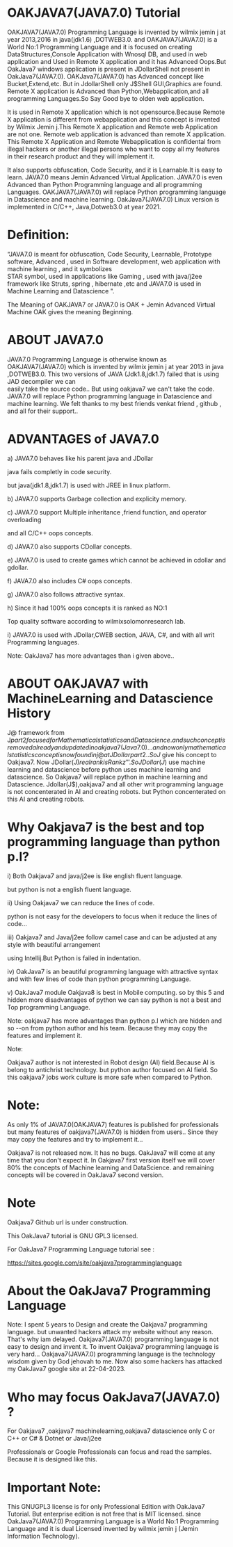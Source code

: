 
OAKJAVA7(JAVA7.0) Tutorial
===========================

OAKJAVA7(JAVA7.0) Programming Language is  invented by  wilmix jemin  j  at  year  2013,2016 in  java(jdk1.6) ,DOTWEB3.0. and OAKJAVA7(JAVA7.0) 
 is  a   World No:1 Programming Language and  it  is   focused  on   creating  DataStructures,Console Application with Wnosql DB, and
 used  in  web application and Used in Remote X application  and  it  has  Advanced Oops.But OakJava7 windows application is  present in JDollarShell
 not present in OakJava7(JAVA7.0). OAKJava7(JAVA7.0) has Advanced concept like Bucket,Extend,etc. But in JdollarShell only J$Shell GUI,Graphics are
 found. Remote X application is Advanced than Python,Webapplication,and all programming Languages.So Say Good bye to olden web application.
 
 It is used in Remote X application which is not opensource.Because Remote X application is
different from webapplication and this concept is  invented by Wilmix Jemin j.This Remote X application and
Remote web Application are not one. Remote web application is advanced than  remote X application.
This  Remote X Application and  Remote Webapplication is  confidental from illegal hackers or another illegal persons who
want to copy all my features in their research product and they will implement it.

 It  also  supports obfuscation, Code Security, and it  is Learnable.It is  easy to learn.
JAVA7.0   means   Jemin  Advanced  Virtual  Application.
JAVA7.0   is  even   Advanced   than  Python Programming  language and  all programming Languages.
OAKJAVA7(JAVA7.0)  will  replace Python programming language  in  Datascience  and  machine learning.
OakJava7(JAVA7.0) Linux version  is  implemented  in  C/C++, Java,Dotweb3.0 at  year  2021.  



Definition:
==========

“JAVA7.0   is  meant   for  obfuscation, Code Security, Learnable, Prototype software, Advanced , used  in
Software  development, web application with machine learning  , and  it  symbolizes  
STAR  symbol,  used  in  applications  like  Gaming  , used  with  java/j2ee  framework  like
Struts, spring , hibernate ,etc and JAVA7.0 is used  in Machine Learning and  Datascience ".


                            

The Meaning of OAKJAVA7 or JAVA7.0 is OAK + Jemin Advanced Virtual Machine  OAK gives the meaning Beginning.


ABOUT JAVA7.0
=============


JAVA7.0 Programming  Language   is otherwise  known  as  OAKJAVA7(JAVA7.0)
  which is  invented by  wilmix jemin  j  at  year  2013 in  java ,DOTWEB3.0.
This   two  versions  of  JAVA  (Jdk1.8,jdk1.7)  failed  that  is  using  JAD  decompiler  we  can   
easily  take   the  source   code.. But using oakjava7  we  can't take the code.
JAVA7.0  will  replace Python programming language  in  Datascience  and  machine learning.
We  felt   thanks  to my  best  friends  venkat  friend ,  github ,  and  all  for  their   support..


ADVANTAGES of JAVA7.0
=======================

a) JAVA7.0 behaves like his parent java and JDollar

java fails completly in code security. 

but java(jdk1.8,jdk1.7) is used with JREE in linux platform.

b) JAVA7.0 supports Garbage collection and explicity memory.

c) JAVA7.0 support Multiple inheritance ,friend function, and operator overloading

and all C/C++ oops concepts.

d) JAVA7.0 also supports CDollar concepts.

e) JAVA7.0 is used to create games which cannot be achieved in cdollar and gdollar.

f) JAVA7.0 also includes C# oops concepts.

g) JAVA7.0 also follows attractive syntax.

h) Since it had  100% oops concepts it is ranked as NO:1

Top quality software according to wilmixsolomonresearch lab.

i) JAVA7.0 is used with JDollar,CWEB section, JAVA, C#, and with all writ Programming languages.

Note: OakJava7  has  more  advantages than i  given  above..

 ABOUT  OAKJAVA7 with MachineLearning and  Datascience History
==============================================================

J@ framework from  J$part2 focused for Mathematical statistics and  Datascience.
and  such  concept is removed already  and  updated  in  oakjava7(Java7.0)...
and  now  only  mathematical  statistics concept  is  now found in j@  at  JDollarpart2..
So  J$ give his  concept to  Oakjava7.
Now JDollar(J$)  real  rank  is  Rank z'''.   
So  JDollar(J$)  use   machine learning and  datascience before python
uses  machine learning and  datascience.
So Oakjava7  will  replace  python  in machine learning and Datascience.
Jdollar(J$),oakjava7 and  all other  writ  programming language
is  not  concenterated  in  AI  and  creating robots.
but Python concenterated on this AI and  creating robots.

Why Oakjava7 is the best and top programming language than python p.l?
======================================================================

i) Both Oakjava7 and java/j2ee  is like  english fluent language.

but python is not a english fluent language.

ii) Using Oakjava7  we can reduce the  lines of code.

python is not  easy for the  developers to focus  when it reduce the lines of  code...

iii) Oakjava7 and Java/j2ee follow camel case and can be adjusted  at any style with beautiful arrangement 

using Intellij.But Python is failed in indentation.

iv) OakJava7 is an beautiful programming language with attractive syntax and with few lines of code than python programming Language.

v) OakJava7 module Oakjava8 is  best  in Mobile computing.
so by this  5 and hidden more disadvantages of python we  can  say  python is not
a  best and Top programming Language.

Note: oakjava7 has more advantages than python p.l which are hidden 
 and  so --on from  python author and his team. Because they  may  copy the features and implement it.

Note:

Oakjava7 author is not interested in Robot design (AI) field.Because AI is
belong to antichrist technology. but python author focused  on AI field. 
So this oakjava7 jobs work culture is more safe when compared to Python.

Note:  
=====

As  only  1%  of   JAVA7.0(OAKJAVA7)   features  is  published  for
professionals  but  many  features  of  oakjava7(JAVA7.0)   is  hidden  from   users..
Since   they  may    copy    the  features   and  try  to  implement  it...

Oakjava7  is not  released  now. It has no  bugs.
OakJava7  will  come at  any time that you don't expect it.
In Oakjava7  first version itself  we will cover 
80%  the  concepts of  Machine learning and DataScience.
and  remaining concepts will be covered in OakJava7 second version.


Note
====

Oakjava7  Github url  is  under  construction.

This OakJava7 tutorial is  GNU GPL3 licensed.

For OakJava7 Programming Language tutorial  see :

https://sites.google.com/site/oakjava7programminglanguage

About the OakJava7 Programming Language
=========================================

Note: I spent 5 years  to  Design and  create  the Oakjava7 programming language.
but unwanted hackers attack my website without any reason. That's why iam delayed.
Oakjava7(JAVA7.0) programming language is not easy to design and invent it. To invent 
Oakjava7 programming language  is very hard...
Oakjava7(JAVA7.0) programming language is the technology wisdom given by  God jehovah
to me. Now also  some  hackers  has  attacked my OakJava7 google site at 22-04-2023.



Who may  focus OakJava7(JAVA7.0) ?
==================================
 For Oakjava7 ,oakjava7 machinelearning,oakjava7 datascience only C or  C++ or C# & Dotnet or Java/j2ee

Professionals or Google Professionals can focus and  read the samples. Because it is designed like this.



Important Note:
================
This  GNUGPL3  license  is  for  only  Professional  Edition with  OakJava7 Tutorial. But  enterprise  edition  is  not  free that  is  MIT licensed. since
OakJava7(JAVA7.0) Programming Language  is a  World No:1 Programming Language  and  it  is  dual Licensed invented  by  wilmix jemin j 
(Jemin Information Technology).



